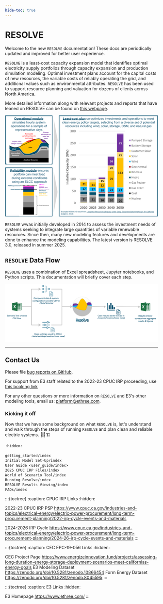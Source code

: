 ```yaml
---
hide-toc: true
---
```

<!---
RESOLVE documentation master file, created by
sphinx-quickstart on Sun Feb 14 15:12:03 2021.
You can adapt this file completely to your liking, but it should at least
contain the root `toctree` directive.
-->

# RESOLVE

Welcome to the new `RESOLVE` documentation! These docs are periodically updated and improved for better user experience. 

`RESOLVE` is a least-cost capacity expansion model that identifies optimal electricity supply portfolios through capacity 
expansion and production simulation modeling. Optimal investment plans account for the capital costs of new resources, 
the variable costs of reliably operating the grid, and additional values such as environmental attributes. 
`RESOLVE` has been used to support resource planning and valuation for dozens of clients across North America.

More detailed information along with relevant projects and reports that have leaned on RESOLVE can be found on
[this webpage](https://www.ethree.com/tools/resolve/).


![resolve-baseball-card.png](_images/resolve-baseball-card.svg)

`RESOLVE` wwas initially developed in 2014 to assess the investment needs of systems seeking to integrate large quantities of variable renewable resources. Since then, many new modeling features and developments are done to enhance the modeling capabilities. The latest version is RESOLVE 3.0, released in summer 2025.


## `RESOLVE` Data Flow

`RESOLVE` uses a combination of Excel spreadsheet, Jupyter notebooks, and Python scripts. 
This documentation will briefly cover each step.

![resolve-data-flow.png](_images/resolve-data-flow.png)

---

## Contact Us

Please file [bug reports on GitHub](https://github.com/e3-/resolve/issues/new/choose).

For support from E3 staff related to the 2022-23 CPUC IRP proceeding, use [this booking link](https://outlook.office365.com/owa/calendar/ResolveInstallSupport@ethree.com/bookings/)

For any other questions or more information on `RESOLVE` and E3's other modeling tools, email us: <platform@ethree.com>.


### Kicking it off

Now that we have some background on what `RESOLVE` is, let's 
understand and walk through the steps of running `RESOLVE` and plan clean and reliable electric systems. 👷‍♂️🏗️

```{toctree}
:hidden:

getting_started/index
Initial Model Set-Up/index
User Guide <user_guide/index>
2025 CPUC IRP Files/index
World of Scenario Tool/index
Running Resolve/index
RESOLVE Results Viewing/index
FAQs/index

```

:::{toctree}
:caption: CPUC IRP Links
:hidden:

2022-23 CPUC IRP PSP <https://www.cpuc.ca.gov/industries-and-topics/electrical-energy/electric-power-procurement/long-term-procurement-planning/2022-irp-cycle-events-and-materials>

2024-2026 IRP Cycle <https://www.cpuc.ca.gov/industries-and-topics/electrical-energy/electric-power-procurement/long-term-procurement-planning/2024-26-irp-cycle-events-and-materials>
:::

:::{toctree}
:caption: CEC EPC-19-056 Links
:hidden:

CEC Project Page <https://www.energizeinnovation.fund/projects/assessing-long-duration-energy-storage-deployment-scenarios-meet-californias-energy-goals>
E3 Modeling Dataset <https://zenodo.org/doi/10.5281/zenodo.10866454>
Form Energy Dataset <https://zenodo.org/doi/10.5281/zenodo.8045595>
:::

:::{toctree}
:caption: E3 Links
:hidden:

E3 Homepage <https://www.ethree.com/>
:::